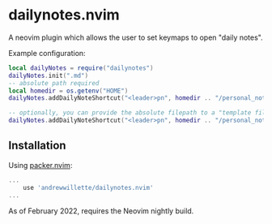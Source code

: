 # dailynotes.nvim

A neovim plugin which allows the user to set keymaps to open "daily notes".

Example configuration:

```lua
local dailyNotes = require("dailynotes")
dailyNotes.init(".md")
-- absolute path required
local homedir = os.getenv("HOME")
dailyNotes.addDailyNoteShortcut("<leader>pn", homedir .. "/personal_notes")

-- optionally, you can provide the absolute filepath to a "template file" to populate new daily files
dailyNotes.addDailyNoteShortcut("<leader>pn", homedir .. "/personal_notes", homedir .. "/personal_notes/dailytemplate.md")
```

## Installation

Using [packer.nvim](https://github.com/wbthomason/packer.nvim):
```lua
...
    use 'andrewwillette/dailynotes.nvim'
...
```

As of February 2022, requires the Neovim nightly build.

